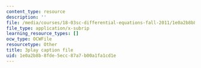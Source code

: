 ```yaml
---
content_type: resource
description: ''
file: /media/courses/18-03sc-differential-equations-fall-2011/1e0a2b8b8fde5ecc87a7b00a1fa1cd1e_eyNm7XGJr4s.vtt
file_type: application/x-subrip
learning_resource_types: []
ocw_type: OCWFile
resourcetype: Other
title: 3play caption file
uid: 1e0a2b8b-8fde-5ecc-87a7-b00a1fa1cd1e
---
```

